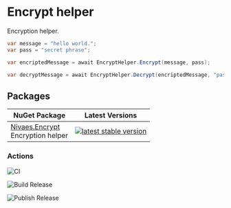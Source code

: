# Encrypt helper

Encryption helper.

``` C#
var message = "hello world.";
var pass = "secret phrase";

var encriptedMessage = await EncryptHelper.Encrypt(message, pass);

var decryptMessage = await EncryptHelper.Decrypt(encriptedMessage, "pass");
```

## Packages

| NuGet Package | Latest Versions |
| --- | --- |
| [Nivaes.Encrypt](https://www.nuget.org/packages/Nivaes.Encrypt) <br /> Encryption helper | [![latest stable version](https://img.shields.io/nuget/v/Nivaes.Encrypt.svg)](https://www.nuget.org/packages/Nivaes.Encrypt) |

### Actions

![CI](https://github.com/Nivaes/Nivaes.Encrypt/workflows/CI/badge.svg)

![Build Release](https://github.com/Nivaes/Nivaes.Encrypt/workflows/Build%20Release/badge.svg)

![Publish Release](https://github.com/Nivaes/Nivaes.Encrypt/workflows/Publish%20Release/badge.svg)

